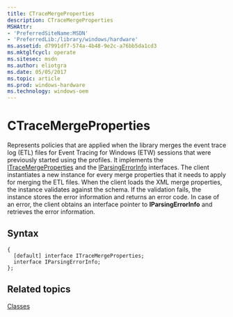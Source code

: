 ```yaml
---
title: CTraceMergeProperties
description: CTraceMergeProperties
MSHAttr:
- 'PreferredSiteName:MSDN'
- 'PreferredLib:/library/windows/hardware'
ms.assetid: d7991df7-574a-4b48-9e2c-a76bb5da1cd3
ms.mktglfcycl: operate
ms.sitesec: msdn
ms.author: eliotgra
ms.date: 05/05/2017
ms.topic: article
ms.prod: windows-hardware
ms.technology: windows-oem
---
```


# CTraceMergeProperties


Represents policies that are applied when the library merges the event trace log (ETL) files for Event Tracing for Windows (ETW) sessions that were previously started using the profiles. It implements the [ITraceMergeProperties](itracemergeproperties.md) and the [IParsingErrorInfo](iparsingerrorinfo.md) interfaces. The client instantiates a new instance for every merge properties that it needs to apply for merging the ETL files. When the client loads the XML merge properties, the instance validates against the schema. If the validation fails, the instance stores the error information and returns an error code. In case of an error, the client obtains an interface pointer to **IParsingErrorInfo** and retrieves the error information.

## Syntax


```
{
  [default] interface ITraceMergeProperties;
  interface IParsingErrorInfo;
};
```

## Related topics


[Classes](classes.md)

 

 







